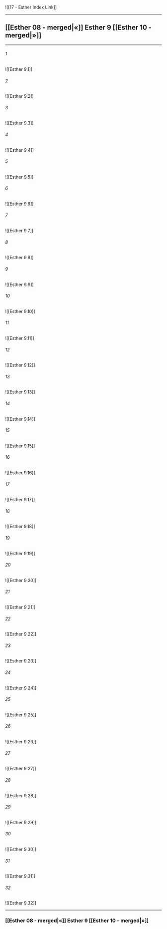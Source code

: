 ![[17 - Esther Index Link]]

---
##  [[Esther 08 - merged|«]] Esther 9 [[Esther 10 - merged|»]]

---

###### 1
![[Esther 9.1]] 

###### 2
![[Esther 9.2]] 

###### 3
![[Esther 9.3]] 

###### 4
![[Esther 9.4]]

###### 5 
![[Esther 9.5]] 

###### 6
![[Esther 9.6]] 

###### 7
![[Esther 9.7]] 

###### 8
![[Esther 9.8]] 

###### 9
![[Esther 9.9]] 

###### 10
![[Esther 9.10]] 

###### 11
![[Esther 9.11]] 

###### 12
![[Esther 9.12]]

###### 13
![[Esther 9.13]] 

###### 14
![[Esther 9.14]] 

###### 15
![[Esther 9.15]]

###### 16
![[Esther 9.16]] 

###### 17
![[Esther 9.17]]

###### 18
![[Esther 9.18]] 

###### 19
![[Esther 9.19]] 

###### 20
![[Esther 9.20]]

###### 21
![[Esther 9.21]] 

###### 22
![[Esther 9.22]] 

###### 23
![[Esther 9.23]]

###### 24
![[Esther 9.24]] 

###### 25
![[Esther 9.25]]

###### 26
![[Esther 9.26]] 

###### 27
![[Esther 9.27]] 

###### 28
![[Esther 9.28]]

###### 29
![[Esther 9.29]] 

###### 30
![[Esther 9.30]] 

###### 31
![[Esther 9.31]] 

###### 32
![[Esther 9.32]] 


---
###  [[Esther 08 - merged|«]] Esther 9 [[Esther 10 - merged|»]]